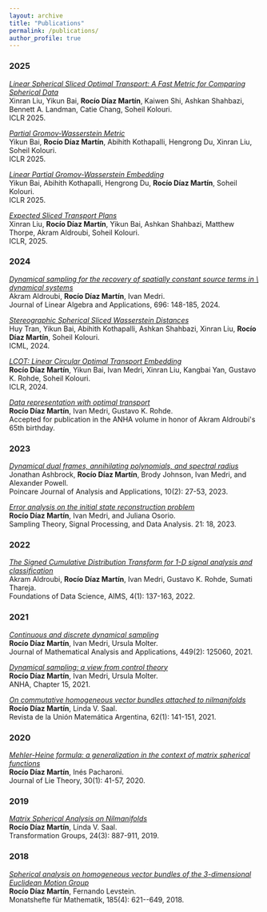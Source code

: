 ```yaml
---
layout: archive
title: "Publications"
permalink: /publications/
author_profile: true
---
```


<h3 class="yearheader">2025</h3>

_<a href="https://openreview.net/forum?id=fgUFZAxywx" target="_blank" rel="noopener noreferrer">Linear Spherical Sliced Optimal Transport: A Fast Metric for Comparing Spherical Data</a>_<br>
Xinran Liu, Yikun Bai, **Rocío Díaz Martín**, Kaiwen Shi, Ashkan Shahbazi, Bennett A. Landman, Catie Chang, Soheil Kolouri.<br>
ICLR 2025.

_<a href="https://openreview.net/forum?id=sCew1tR6No" target="_blank" rel="noopener noreferrer">Partial Gromov-Wasserstein Metric</a>_<br>
Yikun Bai, **Rocío Díaz Martín**, Abihith Kothapalli, Hengrong Du, Xinran Liu, Soheil Kolouri.<br>
ICLR 2025.

_<a href="https://openreview.net/forum?id=BA1eG7vCNb" target="_blank" rel="noopener noreferrer">Linear Partial Gromov-Wasserstein Embedding</a>_<br>
Yikun Bai, Abihith Kothapalli, Hengrong Du, **Rocío Díaz Martín**, Soheil Kolouri.<br>
ICLR 2025.   

_<a href="https://openreview.net/forum?id=P7O1Vt1BdU" target="_blank" rel="noopener noreferrer">Expected Sliced Transport Plans</a>_<br>
Xinran Liu, **Rocío Díaz Martín**, Yikun Bai, Ashkan Shahbazi, Matthew Thorpe, Akram Aldroubi, Soheil Kolouri.<br>
ICLR, 2025. 

<h3 class="yearheader">2024</h3>

_<a href="https://doi.org/10.1016/j.laa.2024.04.011" target="_blank" rel="noopener noreferrer">Dynamical sampling for the recovery of spatially constant source terms in \\ dynamical systems</a>_<br>
Akram Aldroubi,  **Rocío Díaz Martín**, Ivan Medri.<br>
Journal of Linear Algebra and Applications, 696: 148-185, 2024.

_<a href="https://openreview.net/forum?id=vLtVGtEz5h" target="_blank" rel="noopener noreferrer">Stereographic Spherical Sliced Wasserstein Distances</a>_<br>
Huy Tran, Yikun Bai, Abihith Kothapalli, Ashkan Shahbazi, Xinran Liu, **Rocío Díaz Martín**,  Soheil Kolouri.<br>
ICML, 2024.

_<a href="https://openreview.net/forum?id=49z97Y9lMq" target="_blank" rel="noopener noreferrer">LCOT: Linear Circular Optimal Transport Embedding</a>_<br>
**Rocío Díaz Martín**,  Yikun Bai, Ivan Medri, Xinran Liu, Kangbai Yan, Gustavo K. Rohde, Soheil Kolouri.<br>
ICLR, 2024. 

_<a href="https://arxiv.org/abs/2406.15503v1" target="_blank" rel="noopener noreferrer">Data representation with optimal transport</a>_<br>
**Rocío Díaz Martín**,  Ivan Medri, Gustavo K. Rohde.<br>
Accepted for publication in the ANHA volume in honor of Akram Aldroubi's 65th birthday.

<h3 class="yearheader">2023</h3>

_<a href="DOI: 10.46753/pjaa.2023.v010i03.003" target="_blank" rel="noopener noreferrer">Dynamical dual frames, annihilating polynomials, and spectral radius</a>_<br>
Jonathan Ashbrock, **Rocío Díaz Martín**, Brody Johnson,  Ivan Medri, and Alexander Powell.<br>
Poincare Journal of Analysis and Applications, 10(2): 27-53, 2023.

_<a href="https://link.springer.com/article/10.1007/s43670-023-00059-5" target="_blank" rel="noopener noreferrer">Error analysis on the initial state reconstruction problem</a>_<br>
**Rocío Díaz Martín**, Ivan Medri, and Juliana Osorio.<br>
Sampling Theory, Signal Processing, and Data Analysis. 21: 18, 2023.

<h3 class="yearheader">2022</h3>

_<a href="https://www.aimsciences.org/article/doi/10.3934/fods.2022001" target="_blank" rel="noopener noreferrer">The Signed Cumulative Distribution Transform for 1-D signal analysis and classification</a>_<br>
Akram Aldroubi, **Rocío Díaz Martín**, Ivan Medri, Gustavo K. Rohde, Sumati Thareja.<br>
Foundations of Data Science, AIMS, 4(1):  137-163, 2022.

<h3 class="yearheader">2021</h3>

_<a href="https://www.sciencedirect.com/science/article/abs/pii/S0022247X21001396" target="_blank" rel="noopener noreferrer">Continuous and discrete dynamical sampling</a>_<br>
**Rocío Díaz Martín**, Ivan Medri, Ursula Molter.<br>
Journal of Mathematical Analysis and Applications, 449(2): 125060, 2021.

_<a href="https://link.springer.com/chapter/10.1007/978-3-030-69637-5_15" target="_blank" rel="noopener noreferrer">Dynamical sampling: a view from control theory</a>_<br>
**Rocío Díaz Martín**, Ivan Medri, Ursula Molter.<br>
ANHA, Chapter 15, 2021.

_<a href="https://inmabb.criba.edu.ar/revuma/revuma.php?p=doi/v62n1a09" target="_blank" rel="noopener noreferrer">On commutative homogeneous vector bundles attached to nilmanifolds</a>_<br>
**Rocío Díaz Martín**, Linda V. Saal.<br>
Revista de la Unión Matemática Argentina, 62(1): 141-151, 2021.

<h3 class="yearheader">2020</h3>

_<a href="https://www.heldermann.de/JLT/JLT30/JLT301/jlt30005.htm" target="_blank" rel="noopener noreferrer">Mehler-Heine formula: a generalization in the context of matrix spherical functions</a>_<br>
**Rocío Díaz Martín**,  Inés Pacharoni.<br>
Journal of Lie Theory, 30(1): 41-57, 2020.

<h3 class="yearheader">2019</h3>

_<a href="https://link.springer.com/article/10.1007/s00031-019-09518-7" target="_blank" rel="noopener noreferrer">Matrix Spherical Analysis on Nilmanifolds</a>_<br>
**Rocío Díaz Martín**,  Linda V. Saal.<br>
Transformation Groups, 24(3): 887-911, 2019.

<h3 class="yearheader">2018</h3>

_<a href="https://link.springer.com/article/10.1007/s00605-017-1123-1" target="_blank" rel="noopener noreferrer">Spherical analysis on homogeneous vector bundles of the 3-dimensional Euclidean Motion Group</a>_<br>
**Rocío Díaz Martín**, Fernando Levstein.<br>
Monatshefte für Mathematik, 185(4): 621--649, 2018. 

